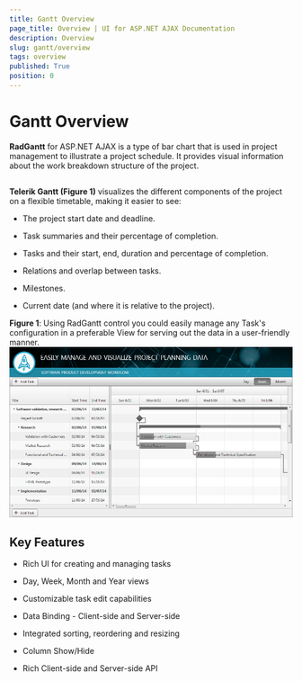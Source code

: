 ```yaml
---
title: Gantt Overview
page_title: Overview | UI for ASP.NET AJAX Documentation
description: Overview
slug: gantt/overview
tags: overview
published: True
position: 0
---
```


# Gantt Overview

**RadGantt** for ASP.NET AJAX is a type of bar chart that is used in project management to illustrate a project schedule. It provides visual information about the work breakdown structure of the project.

## 

**Telerik Gantt (Figure 1)** visualizes the different components of the project on a flexible timetable, making it easier to see:

* The project start date and deadline.

* Task summaries and their percentage of completion.

* Tasks and their start, end, duration and percentage of completion.

* Relations and overlap between tasks.

* Milestones.

* Current date (and where it is relative to the project).

**Figure 1**: Using RadGantt control you could easily manage any Task's configuration in a preferable View for serving out the data in a user-friendly manner.![gantt-overview](images/gantt-overview.png)

## Key Features

* Rich UI for creating and managing tasks

* Day, Week, Month and Year views

* Customizable task edit capabilities

* Data Binding - Client-side and Server-side

* Integrated sorting, reordering and resizing

* Column Show/Hide

* Rich Client-side and Server-side API
